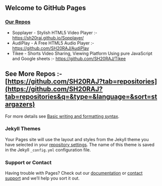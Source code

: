 ## Welcome to GitHub Pages


### [Our Repos](https://github.com/SH20RAJ?tab=repositories&q=&type=&language=&sort=stargazers)
- Sopplayer - Stylish HTML5 Video Player :- https://sh20raj.github.io/Sopplayer/
- AudiPlay - A Free HTML5 Audio Player :- https://github.com/SH20RAJ/AudiPlay
- Tikee - Shorts Video Sharing, Viewing Platform Using pure JavaScript and Google sheets :- https://github.com/SH20RAJ/Tikee



## See More Repos :- [https://github.com/SH20RAJ?tab=repositories](https://github.com/SH20RAJ?tab=repositories&q=&type=&language=&sort=stargazers)

For more details see [Basic writing and formatting syntax](sopplayer/).

### Jekyll Themes

Your Pages site will use the layout and styles from the Jekyll theme you have selected in your [repository settings](https://github.com/SH20RAJ/sh20raj.github.io/settings/pages). The name of this theme is saved in the Jekyll `_config.yml` configuration file.

### Support or Contact

Having trouble with Pages? Check out our [documentation](https://docs.github.com/categories/github-pages-basics/) or [contact support](https://support.github.com/contact) and we’ll help you sort it out.
